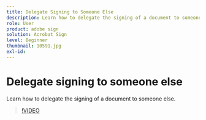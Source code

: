 ```yaml
---
title: Delegate Signing to Someone Else
description: Learn how to delegate the signing of a document to someone else
role: User
product: adobe sign
solution: Acrobat Sign
level: Beginner
thumbnail: 10591.jpg
exl-id:
---
```

# Delegate signing to someone else

Learn how to delegate the signing of a document to someone else.

>[!VIDEO](https://video.tv.adobe.com/v/343856?hidetitle=true)
